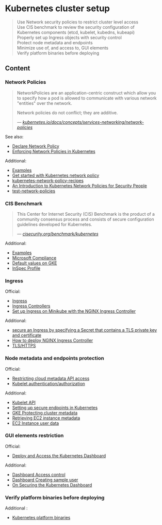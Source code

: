 # Kubernetes cluster setup

> Use Network security policies to restrict cluster level access  
> Use CIS benchmark to review the security configuration of Kubernetes components (etcd, kubelet, kubedns, kubeapi)  
> Properly set up Ingress objects with security control  
> Protect node metadata and endpoints  
> Minimize use of, and access to, GUI elements  
> Verify platform binaries before deploying

## Content

### Network Policies

> NetworkPolicies are an application-centric construct which allow you to specify how a pod is allowed to communicate with various network "entities" over the network.  
>
> Network policies do not conflict; they are additive.  
>
> &mdash; <cite>[kubernetes.io/docs/concepts/services-networking/network-policies](https://kubernetes.io/docs/concepts/services-networking/network-policies)</cite>

See also:

* [Declare Network Policy](https://kubernetes.io/docs/tasks/administer-cluster/declare-network-policy/)
* [Enforcing Network Policies in Kubernetes](https://kubernetes.io/blog/2017/10/enforcing-network-policies-in-kubernetes/)

Additional:

* [Examples](examples/1.1-network-policies.md)
* [Get started with Kubernetes network policy](https://docs.projectcalico.org/security/kubernetes-network-policy)
* [kubernetes-network-policy-recipes](https://github.com/ahmetb/kubernetes-network-policy-recipes)
* [An Introduction to Kubernetes Network Policies for Security People](https://reuvenharrison.medium.com/an-introduction-to-kubernetes-network-policies-for-security-people-ba92dd4c809d)
* [test-network-policies](https://github.com/Tufin/test-network-policies)

### CIS Benchmark

> This Center for Internet Security (CIS) Benchmark is the product of a community consensus process and consists of secure configuration guidelines developed for Kubernetes.  
>
> &mdash; <cite>[cisecurity.org/benchmark/kubernetes](https://www.cisecurity.org/benchmark/kubernetes/)</cite>

Additional:

* [Examples](examples/1.2-cis-benchmark.md)
* [Microsoft Compliance](https://docs.microsoft.com/en-us/microsoft-365/compliance/offering-cis-benchmark)
* [Default values on GKE](https://cloud.google.com/kubernetes-engine/docs/concepts/cis-benchmarks#default-values) 
* [InSpec Profile](https://github.com/dev-sec/cis-kubernetes-benchmark)

### Ingress

Official:

* [Ingress](https://kubernetes.io/docs/concepts/services-networking/ingress/)
* [Ingress Controllers](https://kubernetes.io/docs/concepts/services-networking/ingress-controllers/)
* [Set up Ingress on Minikube with the NGINX Ingress Controller](https://kubernetes.io/docs/tasks/access-application-cluster/ingress-minikube/)

Additional:

* [secure an Ingress by specifying a Secret that contains a TLS private key and certificate](https://kubernetes.io/docs/concepts/services-networking/ingress/#tls) 
* [How to deploy NGINX Ingress Controller](https://github.com/kubernetes/ingress-nginx/blob/master/docs/deploy/index.md)
* [TLS/HTTPS](https://github.com/kubernetes/ingress-nginx/blob/master/docs/user-guide/tls.md)

### Node metadata and endpoints protection

Official:

* [Restricting cloud metadata API access](https://kubernetes.io/docs/tasks/administer-cluster/securing-a-cluster/#restricting-cloud-metadata-api-access)
* [Kubelet authentication/authorization](https://kubernetes.io/docs/reference/access-authn-authz/kubelet-authn-authz/)

Additional:

* [Kubelet API](https://www.deepnetwork.com/blog/2020/01/13/kubelet-api.html)
* [Setting up secure endpoints in Kubernetes](https://blog.cloud66.com/setting-up-secure-endpoints-in-kubernetes)
* [GKE Protecting cluster metadata](https://cloud.google.com/kubernetes-engine/docs/how-to/protecting-cluster-metadata)
* [Retrieving EC2 instance metadata](https://docs.aws.amazon.com/AWSEC2/latest/UserGuide/instancedata-data-retrieval.html)
* [EC2 Instance user data](https://docs.aws.amazon.com/AWSEC2/latest/UserGuide/ec2-instance-metadata.html)

### GUI elements restriction

Official:

* [Deploy and Access the Kubernetes Dashboard](https://kubernetes.io/docs/tasks/access-application-cluster/web-ui-dashboard/)

Additional:

* [Dashboard Access control](https://github.com/kubernetes/dashboard/blob/master/docs/user/access-control/README.md)
* [Dashboard Creating sample user](https://github.com/kubernetes/dashboard/blob/master/docs/user/access-control/creating-sample-user.md)
* [On Securing the Kubernetes Dashboard](https://blog.heptio.com/on-securing-the-kubernetes-dashboard-16b09b1b7aca)

### Verify platform binaries before deploying

Additional :

* [Kubernetes platform binaries](https://github.com/kubernetes/kubernetes/releases)
